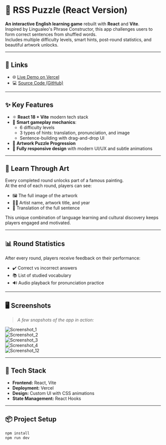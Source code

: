 # 🧩 RSS Puzzle (React Version)

**An interactive English learning game** rebuilt with **React** and **Vite**.  
Inspired by Lingualeo's Phrase Constructor, this app challenges users to form correct sentences from shuffled words.  
Includes multiple difficulty levels, smart hints, post-round statistics, and beautiful artwork unlocks.

---

## 🔗 Links

- 🌐 [Live Demo on Vercel](https://react-puzzle-rust.vercel.app/)
- 💻 [Source Code (GitHub)](https://github.com/Marta109/rss-puzzle-react)

---

## ✨ Key Features

- ⚛️ **React 18 + Vite** modern tech stack  
- 🧠 **Smart gameplay mechanics**:
  - 6 difficulty levels  
  - 3 types of hints: translation, pronunciation, and image  
  - Sentence-building with drag-and-drop UI  
- 🎨 **Artwork Puzzle Progression**  
- 📱 **Fully responsive design** with modern UI/UX and subtle animations

---

## 🎨 Learn Through Art

Every completed round unlocks part of a famous painting.  
At the end of each round, players can see:

- 🖼️ The full image of the artwork  
- 🧑‍🎨 Artist name, artwork title, and year  
- 📝 Translation of the full sentence

This unique combination of language learning and cultural discovery keeps players engaged and motivated.

---

## 📊 Round Statistics

After every round, players receive feedback on their performance:

- ✔️ Correct vs incorrect answers  
- 📚 List of studied vocabulary  
- 🔊 Audio playback for pronunciation practice

---

## 🖥️ Screenshots

> *A few snapshots of the app in action:*

![Screenshot_1](https://github.com/user-attachments/assets/ec4dfcd3-66b7-421b-978b-42a6c80abb88)  
![Screenshot_2](https://github.com/user-attachments/assets/69ac020d-866d-4a6c-91d8-5e9326ed9e57)  
![Screenshot_3](https://github.com/user-attachments/assets/700bb272-141d-4c0b-9e54-f3332daddc16)  
![Screenshot_4](https://github.com/user-attachments/assets/efd38ce9-c22f-4e3c-981b-7a9dbcb85c27)  
![Screenshot_12](https://github.com/user-attachments/assets/c28953f2-e6be-4f02-a68c-b725d8ea6bb5)  

---

## 🚀 Tech Stack

- **Frontend:** React, Vite  
- **Deployment:** Vercel  
- **Design:** Custom UI with CSS animations  
- **State Management:** React Hooks

---

## 📦 Project Setup

```bash
npm install
npm run dev
